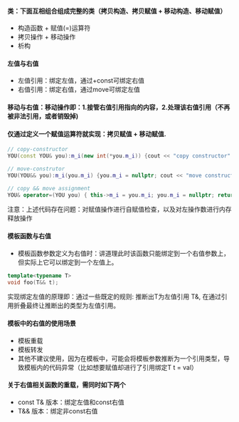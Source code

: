 #### 类：下面互相组合组成完整的类（拷贝构造、拷贝赋值 + 移动构造、移动赋值）
  - 构造函数 + 赋值(=)运算符
  - 拷贝操作 + 移动操作
  - 析构

#### 左值与右值
  - 左值引用：绑定左值，通过+const可绑定右值
  - 右值引用：绑定右值，通过move可绑定左值

#### 移动与右值：移动操作即：1.接管右值引用指向的内容，2.处理该右值引用（不再被非法引用，或者销毁掉)

#### 仅通过定义一个赋值运算符就实现：拷贝赋值 + 移动赋值.

  ```c++
  // copy-constructor
  YOU(const YOU& you):m_i(new int(*you.m_i)) {cout << "copy constructor" << endl;}

  // move-construtor
  YOU(YOU&& you):m_i(you.m_i) {you.m_i = nullptr; cout << "move constructor" << endl;}

  // copy && move assignment
  YOU& operator=(YOU you) { this->m_i = you.m_i; you.m_i = nullptr; return *this;}
  ```
  注意：上述代码存在问题：对赋值操作进行自赋值检查，以及对左操作数进行内存释放操作
  
#### 模板函数与右值
  - 模板函数参数定义为右值时：讲道理此时该函数只能绑定到一个右值参数上，但实际上它可以绑定到一个左值上。
  ```c++
  template<typename T>
  void foo(T&& t);
  ```
  实现绑定左值的原理即：通过一些既定的规则: 推断出T为左值引用 T&, 在通过引用折叠最终让推断出的类型为左值引用。
  
#### 模板中的右值的使用场景
  - 模板重载
  - 模板转发
  - 其他不建议使用，因为在模板中，可能会将模板参数推断为一个引用类型，导致模板内的代码异常（比如想要赋值却进行了引用绑定T t = val）

#### 关于右值相关函数的重载，需同时如下两个
  - const T& 版本：绑定左值和const右值
  - T&& 版本：绑定非const右值

